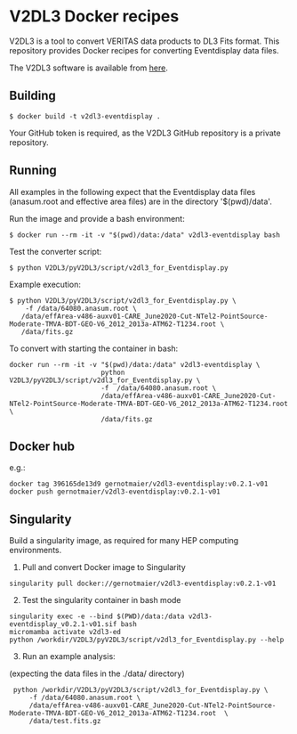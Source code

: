# V2DL3 Docker recipes

V2DL3 is a tool to convert VERITAS data products to DL3 Fits format. 
This repository provides Docker recipes for converting Eventdisplay data files.

The V2DL3 software is available from [here](https://github.com/VERITAS-Observatory/V2DL3).

## Building

```
$ docker build -t v2dl3-eventdisplay .
```

Your GitHub token is required, as the V2DL3 GitHub repository is a private repository.

## Running

All examples in the following expect that the Eventdisplay data files (anasum.root and effective area files)
are in the directory '$(pwd)/data'.

Run the image and provide a bash environment:

```
$ docker run --rm -it -v "$(pwd)/data:/data" v2dl3-eventdisplay bash
```

Test the converter script:
```
$ python V2DL3/pyV2DL3/script/v2dl3_for_Eventdisplay.py
```

Example execution:
```
$ python V2DL3/pyV2DL3/script/v2dl3_for_Eventdisplay.py \
    -f /data/64080.anasum.root \
   /data/effArea-v486-auxv01-CARE_June2020-Cut-NTel2-PointSource-Moderate-TMVA-BDT-GEO-V6_2012_2013a-ATM62-T1234.root \
   /data/fits.gz
```

To convert with starting the container in bash:
```
docker run --rm -it -v "$(pwd)/data:/data" v2dl3-eventdisplay \
                       python V2DL3/pyV2DL3/script/v2dl3_for_Eventdisplay.py \
                       -f  /data/64080.anasum.root \
                       /data/effArea-v486-auxv01-CARE_June2020-Cut-NTel2-PointSource-Moderate-TMVA-BDT-GEO-V6_2012_2013a-ATM62-T1234.root \
                       /data/fits.gz
```

## Docker hub

e.g.:
```
docker tag 396165de13d9 gernotmaier/v2dl3-eventdisplay:v0.2.1-v01
docker push gernotmaier/v2dl3-eventdisplay:v0.2.1-v01

```

## Singularity

Build a singularity image, as required for many HEP computing environments.

1. Pull and convert Docker image to Singularity

```
singularity pull docker://gernotmaier/v2dl3-eventdisplay:v0.2.1-v01
```

2. Test the singularity container in bash mode

```
singularity exec -e --bind $(PWD)/data:/data v2dl3-eventdisplay_v0.2.1-v01.sif bash
micromamba activate v2dl3-ed
python /workdir/V2DL3/pyV2DL3/script/v2dl3_for_Eventdisplay.py --help
```

3. Run an example analysis:

(expecting the data files in the ./data/ directory)
```
 python /workdir/V2DL3/pyV2DL3/script/v2dl3_for_Eventdisplay.py \
     -f /data/64080.anasum.root \
     /data/effArea-v486-auxv01-CARE_June2020-Cut-NTel2-PointSource-Moderate-TMVA-BDT-GEO-V6_2012_2013a-ATM62-T1234.root  \
     /data/test.fits.gz
 ```


